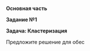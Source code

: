 **Основная часть**     
    
    
**Задание №1**     
   
**Задача: Кластеризация**    
   
Предложите решение для обес
